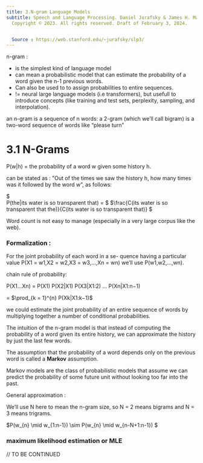 ```yaml
---
title: 3.N-gram Language Models
subtitle: Speech and Language Processing. Daniel Jurafsky & James H. Martin.
  Copyright © 2023. All rights reserved. Draft of February 3, 2024.


  Source : https://web.stanford.edu/~jurafsky/slp3/
---
```


n-gram :
- is the simplest kind of language model
- can mean a probabilistic model that can estimate the probability of a word given the n-1 previous words.
- Can also be used to to assign probabilities to entire sequences.
- != neural large language models (i.e transformers), but usefull to introduce concepts (like training and test sets, perplexity, sampling, and interpolation).

an n-gram is a sequence of n words: a 2-gram (which we’ll call bigram) is a two-word sequence of words like “please turn”

# 3.1 N-Grams

P(w|h) = the probability of a word w given some history h.

can be stated as : "Out of the times we saw the history h, how many times was it followed by the word w”, as follows:

$\
P(the|its water is so transparent that) = 
$
$\frac{C(its water is so transparent that the)}{C(its water is so transparent that)}
$

Word count is not easy to manage (especially in a very large corpus like the web).

### Formalization :

For the joint probability of each word in a se- quence having a particular value P(X1 = w1,X2 = w2,X3 = w3,...,Xn = wn) we’ll use P(w1,w2,...,wn).

chain rule of probability:

P(X1...Xn) = P(X1) P(X2|X1) P(X3|X1:2) ... P(Xn|X1:n−1) 

= $\prod_{k = 1}^{n} P(Xk|X1:k−1)$


 we could estimate the joint probability of an entire sequence of words by multiplying together a number of conditional probabilities.

 The intuition of the n-gram model is that instead of computing the probability of a word given its entire history, we can approximate the history by just the last few words.

The assumption that the probability of a word depends only on the previous word is called a <b>Markov</b> assumption.

Markov models are the class of probabilistic models that assume we can predict the probability of some future unit without looking too far into the past.

General approximation :

We’ll use N here to mean the n-gram size, so N = 2 means bigrams and N = 3 means trigrams.

$P(w_{n} \mid w_{1:n-1}) \sim P(w_{n} \mid w_{n-N+1:n-1}) $

### maximum likelihood estimation or MLE

// TO BE CONTINUED